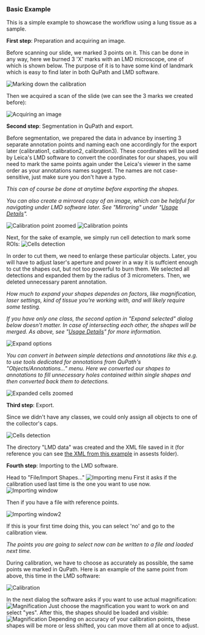 ### Basic Example 
This is a simple example to showcase the workflow using 
a lung tissue as a sample.

**First step**: Preparation and acquiring an image.

Before scanning our slide, we marked 3 points on it. This can be done
in any way, here we burned 3 'X' marks with an LMD microscope, one of 
which is shown below. The purpose of it is to have some kind of landmark which
is easy to find later in both QuPath and LMD software. 

![Marking down the calibration](./assets/example1/BurnedMark.PNG)

Then we acquired a scan of the slide (we can see the 3 marks we 
created before):

![Acquiring an image](./assets/example1/EntireSlideScan.png)

**Second step**: Segmentation in QuPath and export.

Before segmentation, we prepared the data in advance by
inserting 3 separate annotation points and naming each one accordingly
for the export later (calibration1, calibration2, calibration3). 
These coordinates will be used by Leica's
LMD software to convert the coordinates for our shapes,
you will need to mark the same points again under the Leica's 
viewer in the same order as your annotations names suggest. The names are not
case-sensitive, just make sure you don't have a typo.

*This can of course be done at anytime before exporting the shapes.*

*You can also create a mirrored copy of an image, which
can be helpful for navigating under LMD software later.
See "Mirroring" under "[Usage Details]()".*

![Calibration point zoomed](./assets/example1/single_cal.png)
![Calibration points](./assets/example1/three_cal.png)



Next, for the sake of example,
we simply run cell detection to mark some ROIs:
![Cells detection](./assets/example1/detected_cells.png)

In order to cut them, we need to enlarge these particular objects. Later, you will have 
to adjust laser's aperture and power in a way it is suffcient enough to cut
the shapes out, but not too powerful to burn them. We selected
all detections and expanded them by
the radius of 3 micrometers.
Then, we deleted unnecessary parent annotation.

*How much to expand your shapes dependes on factors,
like magnification, laser settings, kind of tissue you're working with, and will
likely require some testing.*

*If you have only one class, the second option in "Expand selected" dialog below 
doesn't matter. In case of 
intersecting each other, the shapes will be merged. As above, see "[Usage Details]()"
for more information.*

![Expand options](./assets/example1/expand_options.png)


*You can convert in between simple detections and annotations like this e.g. to 
use tools dedicated for annotations from QuPath's "Objects/Annotations..." menu.
Here we converted our shapes to annotations to fill unnecessary holes contained within
single shapes and then converted back them to detections.*

![Expanded cells zoomed](./assets/example1/after_expanding.png)

**Third step**: Export.

Since we didn't have any classes, we could only assign all objects to one of the
collector's caps.

![Cells detection](./assets/example1/exporting.gif)


The directory "LMD data" was created and the XML file saved in it (for reference 
you can see [the XML from this example](./assets/example1/2023-09-01%2017.25.26_2023-09-04_16-24-03.xml) 
in assests folder).

**Fourth step**: Importing to the LMD software.

Head to "File/Import Shapes..."
![Importing menu](./assets/example1/importing_option.PNG)
First it asks if the calibration used last time is the one you want to use now.
![Importing window](./assets/example1/importing_window1.PNG)

Then if you have a file with reference points.

![Importing window2](./assets/example1/importing_window2.PNG)

If this is your first time doing this, you can select 'no' and go to the calibration view.

*The points you are going to select now can be written to a file and loaded next time.*

During calibration, we have to choose as accurately as possible, the same points we marked
in QuPath. Here is an example of the same point from above, this time in the LMD software:

![Calibration](./assets/example1/calibrationpoint3.PNG)

In the next dialog the software asks if you want to use actual magnification:
![Magnification](./assets/example1/magnification.PNG)
Just choose the magnification you want to work on and select "yes".
After this, the shapes should be loaded and visible:
![Magnification](./assets/example1/succesful_loading.PNG)
Depending on accuracy of your calibration points, these shapes will be more or less
shifted, you can move them all at once to adjust. 











